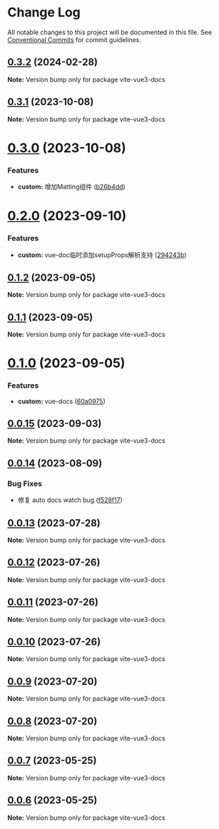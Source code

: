 # Change Log

All notable changes to this project will be documented in this file.
See [Conventional Commits](https://conventionalcommits.org) for commit guidelines.

## [0.3.2](https://github.com/palxiao/front-end-arsenal/compare/vite-vue3-docs@0.3.1...vite-vue3-docs@0.3.2) (2024-02-28)

**Note:** Version bump only for package vite-vue3-docs





## [0.3.1](https://github.com/palxiao/front-end-arsenal/compare/vite-vue3-docs@0.3.0...vite-vue3-docs@0.3.1) (2023-10-08)

**Note:** Version bump only for package vite-vue3-docs





# [0.3.0](https://github.com/palxiao/front-end-arsenal/compare/vite-vue3-docs@0.2.0...vite-vue3-docs@0.3.0) (2023-10-08)


### Features

* **custom:** 增加Matting组件 ([b26b4dd](https://github.com/palxiao/front-end-arsenal/commit/b26b4dddd11a273adeb97104a6aa2707fb8be920))





# [0.2.0](https://github.com/palxiao/front-end-arsenal/compare/vite-vue3-docs@0.1.2...vite-vue3-docs@0.2.0) (2023-09-10)


### Features

* **custom:** vue-doc临时添加setupProps解析支持 ([294243b](https://github.com/palxiao/front-end-arsenal/commit/294243b1cba6fd124abbdec23e2ee4985dce1da7))





## [0.1.2](https://github.com/palxiao/front-end-arsenal/compare/vite-vue3-docs@0.1.1...vite-vue3-docs@0.1.2) (2023-09-05)

**Note:** Version bump only for package vite-vue3-docs





## [0.1.1](https://github.com/palxiao/front-end-arsenal/compare/vite-vue3-docs@0.1.0...vite-vue3-docs@0.1.1) (2023-09-05)

**Note:** Version bump only for package vite-vue3-docs

# [0.1.0](https://github.com/palxiao/front-end-arsenal/compare/vite-vue3-docs@0.0.15...vite-vue3-docs@0.1.0) (2023-09-05)

### Features

- **custom:** vue-docs ([60a0975](https://github.com/palxiao/front-end-arsenal/commit/60a0975530c71bd58aa8c5ea48b9ad5192bc5c62))

## [0.0.15](https://github.com/palxiao/front-end-arsenal/compare/vite-vue3-docs@0.0.14...vite-vue3-docs@0.0.15) (2023-09-03)

**Note:** Version bump only for package vite-vue3-docs

## [0.0.14](https://github.com/palxiao/front-end-arsenal/compare/vite-vue3-docs@0.0.13...vite-vue3-docs@0.0.14) (2023-08-09)

### Bug Fixes

- 修复 auto docs watch bug ([f528f17](https://github.com/palxiao/front-end-arsenal/commit/f528f177816e84e85f9f59a7ac1a24fb61242426))

## [0.0.13](https://github.com/palxiao/front-end-arsenal/compare/vite-vue3-docs@0.0.12...vite-vue3-docs@0.0.13) (2023-07-28)

**Note:** Version bump only for package vite-vue3-docs

## [0.0.12](https://github.com/palxiao/front-end-arsenal/compare/vite-vue3-docs@0.0.11...vite-vue3-docs@0.0.12) (2023-07-26)

**Note:** Version bump only for package vite-vue3-docs

## [0.0.11](https://github.com/palxiao/front-end-arsenal/compare/vite-vue3-docs@0.0.10...vite-vue3-docs@0.0.11) (2023-07-26)

**Note:** Version bump only for package vite-vue3-docs

## [0.0.10](https://github.com/palxiao/front-end-arsenal/compare/vite-vue3-docs@0.0.9...vite-vue3-docs@0.0.10) (2023-07-26)

**Note:** Version bump only for package vite-vue3-docs

## [0.0.9](https://github.com/palxiao/front-end-arsenal/compare/vite-vue3-docs@0.0.8...vite-vue3-docs@0.0.9) (2023-07-20)

**Note:** Version bump only for package vite-vue3-docs

## [0.0.8](https://github.com/palxiao/front-end-arsenal/compare/vite-vue3-docs@0.0.7...vite-vue3-docs@0.0.8) (2023-07-20)

**Note:** Version bump only for package vite-vue3-docs

## [0.0.7](https://github.com/palxiao/front-end-arsenal/compare/vite-vue3-docs@0.0.6...vite-vue3-docs@0.0.7) (2023-05-25)

**Note:** Version bump only for package vite-vue3-docs

## [0.0.6](https://github.com/palxiao/front-end-arsenal/compare/vite-vue3-docs@0.0.5...vite-vue3-docs@0.0.6) (2023-05-25)

**Note:** Version bump only for package vite-vue3-docs

